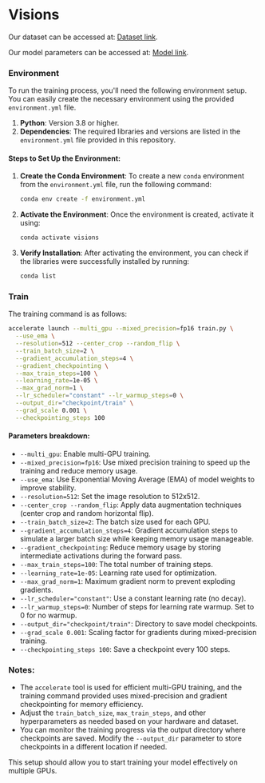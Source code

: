 # Visions

Our dataset can be accessed at: [Dataset link](https://drive.google.com/file/d/1jH3nr4chumkU99D2l-rzHL70g2vDnQsn/view?usp=sharing).

Our model parameters can be accessed at: [Model link](https://www.alipan.com/s/fgjiUBwunew).

### Environment

To run the training process, you'll need the following environment setup. You can easily create the necessary environment using the provided `environment.yml` file.

1. **Python**: Version 3.8 or higher.
2. **Dependencies**: The required libraries and versions are listed in the `environment.yml` file provided in this repository.

#### Steps to Set Up the Environment:

1. **Create the Conda Environment**:
   To create a new `conda` environment from the `environment.yml` file, run the following command:

   ```bash
   conda env create -f environment.yml
   ```

2. **Activate the Environment**:
   Once the environment is created, activate it using:

   ```bash
   conda activate visions
   ```
3. **Verify Installation**:
   After activating the environment, you can check if the libraries were successfully installed by running:

   ```bash
   conda list
   ```

### Train

The training command is as follows:

```bash
accelerate launch --multi_gpu --mixed_precision=fp16 train.py \
  --use_ema \
  --resolution=512 --center_crop --random_flip \
  --train_batch_size=2 \
  --gradient_accumulation_steps=4 \
  --gradient_checkpointing \
  --max_train_steps=100 \
  --learning_rate=1e-05 \
  --max_grad_norm=1 \
  --lr_scheduler="constant" --lr_warmup_steps=0 \
  --output_dir="checkpoint/train" \
  --grad_scale 0.001 \
  --checkpointing_steps 100
```

#### Parameters breakdown:
- `--multi_gpu`: Enable multi-GPU training.
- `--mixed_precision=fp16`: Use mixed precision training to speed up the training and reduce memory usage.
- `--use_ema`: Use Exponential Moving Average (EMA) of model weights to improve stability.
- `--resolution=512`: Set the image resolution to 512x512.
- `--center_crop --random_flip`: Apply data augmentation techniques (center crop and random horizontal flip).
- `--train_batch_size=2`: The batch size used for each GPU.
- `--gradient_accumulation_steps=4`: Gradient accumulation steps to simulate a larger batch size while keeping memory usage manageable.
- `--gradient_checkpointing`: Reduce memory usage by storing intermediate activations during the forward pass.
- `--max_train_steps=100`: The total number of training steps.
- `--learning_rate=1e-05`: Learning rate used for optimization.
- `--max_grad_norm=1`: Maximum gradient norm to prevent exploding gradients.
- `--lr_scheduler="constant"`: Use a constant learning rate (no decay).
- `--lr_warmup_steps=0`: Number of steps for learning rate warmup. Set to 0 for no warmup.
- `--output_dir="checkpoint/train"`: Directory to save model checkpoints.
- `--grad_scale 0.001`: Scaling factor for gradients during mixed-precision training.
- `--checkpointing_steps 100`: Save a checkpoint every 100 steps.

### Notes:
- The `accelerate` tool is used for efficient multi-GPU training, and the training command provided uses mixed-precision and gradient checkpointing for memory efficiency.
- Adjust the `train_batch_size`, `max_train_steps`, and other hyperparameters as needed based on your hardware and dataset.
- You can monitor the training progress via the output directory where checkpoints are saved. Modify the `--output_dir` parameter to store checkpoints in a different location if needed.

This setup should allow you to start training your model effectively on multiple GPUs.
